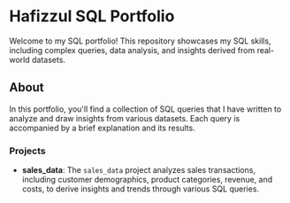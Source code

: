 # Hafizzul SQL Portfolio

Welcome to my SQL portfolio! This repository showcases my SQL skills, including complex queries, data analysis, and insights derived from real-world datasets.

## About

In this portfolio, you'll find a collection of SQL queries that I have written to analyze and draw insights from various datasets. Each query is accompanied by a brief explanation and its results. 

### Projects
- **sales_data**: The `sales_data` project analyzes sales transactions, including customer demographics, product categories, revenue, and costs, to derive insights and trends through various SQL queries.



